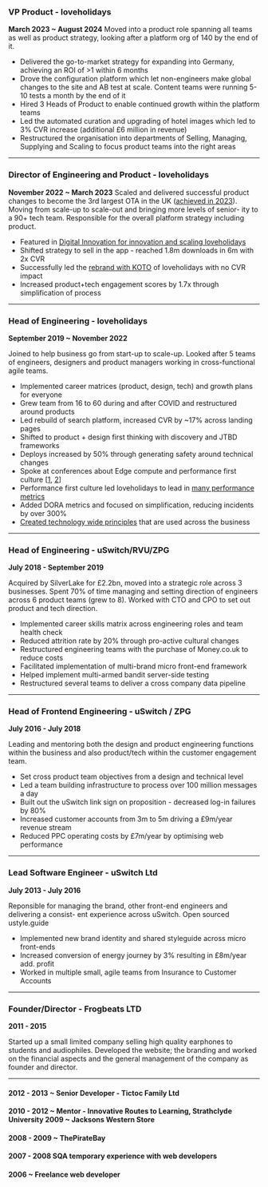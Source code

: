 ### VP Product - loveholidays
**March 2023 ~ August 2024**
Moved into a product role spanning all teams as well as product strategy, looking after a platform org of 140 by the end of it.

- Delivered the go-to-market strategy for expanding into Germany, achieving an ROI of >1 within 6 months
- Drove the configuration platform which let non-engineers make global changes to the site and AB test at scale. Content teams were running 5-10 tests a month by the end of it
- Hired 3 Heads of Product to enable continued growth within the platform teams
- Led the automated curation and upgrading of hotel images which led to 3% CVR increase (additional £6 million in revenue)
- Restructured the organisation into departments of Selling, Managing, Supplying and Scaling to focus product teams into the right areas

---

### Director of Engineering and Product - loveholidays
**November 2022 ~ March 2023**
Scaled and delivered successful product changes to become the 3rd largest OTA in the UK ([achieved in 2023](https://www.travolution.com/news/travel-sectors/tour-operators/loveholidays-boosts-atol-numbers-as-it-targets-expansion/)). Moving from scale-up to scale-out and bringing more levels of senior- ity to a 90+ tech team. Responsible for the overall platform strategy including product.

- Featured in [Digital Innovation for innovation and scaling loveholidays](https://www.linkedin.com/feed/update/urn:li:activity:7037385287924109312/)
- Shifted strategy to sell in the app - reached 1.8m downloads in 6m with 2x CVR
- Successfully led the [rebrand with KOTO](https://www.linkedin.com/feed/update/urn:li:activity:7005599260394012672?utm_source=share&utm_medium=member_desktop) of loveholidays with no CVR impact
- Increased product+tech engagement scores by 1.7x through simplification of process

---

### Head of Engineering - loveholidays
**September 2019 ~ November 2022**

Joined to help business go from start-up to scale-up. Looked after 5 teams of engineers, designers and product managers working in cross-functional agile teams.

- Implemented career matrices (product, design, tech) and growth plans for everyone
- Grew team from 16 to 60 during and after COVID and restructured around products
- Led rebuild of search platform, increased CVR by ~17% across landing pages
- Shifted to product + design first thinking with discovery and JTBD frameworks
- Deploys increased by 50% through generating safety around technical changes
- Spoke at conferences about Edge compute and performance first culture [[1](https://vimeo.com/480566484), [2](https://www.fastly.com/video/fastly-travel-technology-webinar)]
- Performance first culture led loveholidays to lead in [many performance metrics](https://gist.github.com/annez/48789953c4e3530a8e40f8cc57de6a94)
- Added DORA metrics and focused on simplification, reducing incidents by over 300%
- [Created technology wide principles](https://tech.loveholidays.com/the-5-principles-that-helped-scale-loveholidays-7ea0b0fd3df9) that are used across the business

---

### Head of Engineering - uSwitch/RVU/ZPG
**July 2018 - September 2019**

Acquired by SilverLake for £2.2bn, moved into a strategic role across 3 businesses. Spent 70% of time managing and setting direction of engineers across 6 product teams (grew to 8). Worked with CTO and CPO to set out product and tech direction.

- Implemented career skills matrix across engineering roles and team health check 
- Reduced attrition rate by 20% through pro-active cultural changes
- Restructured engineering teams with the purchase of Money.co.uk to reduce costs 
- Facilitated implementation of multi-brand micro front-end framework
- Helped implement multi-armed bandit server-side testing
- Restructured several teams to deliver a cross company data pipeline

---

### Head of Frontend Engineering - uSwitch / ZPG
**July 2016 - July 2018**

Leading and mentoring both the design and product engineering functions within the business and also product/tech within the customer engagement team.

- Set cross product team objectives from a design and technical level
- Led a team building infrastructure to process over 100 million messages a day
- Built out the uSwitch link sign on proposition - decreased log-in failures by 80%
- Increased customer accounts from 3m to 5m driving a £9m/year revenue stream
- Reduced PPC operating costs by £7m/year by optimising web performance

---

### Lead Software Engineer - uSwitch Ltd
**July 2013 - July 2016**

Reponsible for managing the brand, other front-end engineers and delivering a consist- ent experience across uSwitch. Open sourced ustyle.guide

- Implemented new brand identity and shared styleguide across micro front-ends
- Increased conversion of energy journey by 3% resulting in £8m/year add. profit
- Worked in multiple small, agile teams from Insurance to Customer Accounts

--- 

### Founder/Director - Frogbeats LTD
**2011 - 2015**

Started up a small limited company selling high quality earphones to students and audiophiles. Developed the website; the branding and worked on the financial aspects and the general management of the company as founder and director.

---

#### 2012 - 2013 ~ Senior Developer - Tictoc Family Ltd
#### 2010 - 2012 ~ Mentor - Innovative Routes to Learning, Strathclyde University 2009 ~ Jacksons Western Store
#### 2008 - 2009 ~ ThePirateBay
#### 2007 - 2008 SQA temporary experience with web developers
#### 2006 ~ Freelance web developer